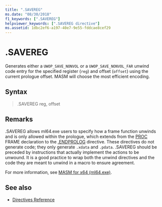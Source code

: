 ```yaml
---
title: ".SAVEREG"
ms.date: "08/30/2018"
f1_keywords: [".SAVEREG"]
helpviewer_keywords: [".SAVEREG directive"]
ms.assetid: 1dbc2ef6-a197-40e7-9e55-fddcae8cef29
---
```

# .SAVEREG

Generates either a `UWOP_SAVE_NONVOL` or a `UWOP_SAVE_NONVOL_FAR` unwind code entry for the specified register (`reg`) and offset (`offset`) using the current prologue offset. MASM will choose the most efficient encoding.

## Syntax

> .SAVEREG reg, offset

## Remarks

.SAVEREG allows ml64.exe users to specify how a frame function unwinds and is only allowed within the prologue, which extends from the [PROC](../../assembler/masm/proc.md) FRAME declaration to the [.ENDPROLOG](../../assembler/masm/dot-endprolog.md) directive. These directives do not generate code; they only generate `.xdata` and `.pdata`. .SAVEREG should be preceded by instructions that actually implement the actions to be unwound. It is a good practice to wrap both the unwind directives and the code they are meant to unwind in a macro to ensure agreement.

For more information, see [MASM for x64 (ml64.exe)](../../assembler/masm/masm-for-x64-ml64-exe.md).

## See also

- [Directives Reference](../../assembler/masm/directives-reference.md)
